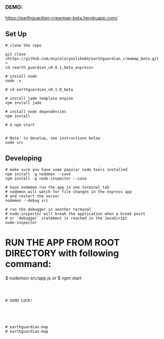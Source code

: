 ### DEMO:

https://earthguardian-crewmap-beta.herokuapp.com/



## Set Up
```
# clone the repo

git clone <https://github.com/anycoloryoulike84/earthguardian_crewmap_beta.git
>
cd <earth_guardian_v0.0.1_beta_express>

# install node
node -v 

# cd earthguardian_v0.1.0_beta

# install jade template engine
npm install jade

# install node dependencies
npm install

# $ npm start


# Note: to develop, see instructions below
node src
```

## Developing
```
# make sure you have some popular node tools installed
npm install -g nodemon --save
npm install -g node-inspector --save

# have nodemon run the app in one terminal tab
# nodemon will watch for file changes in the express app
# and restart the server
nodemon --debug src

# run the debugger in another terminal
# node-inspector will break the application when a break point
# or `debugger` statement is reached in the JavaScript
node-inspector
```

# RUN THE APP FROM ROOT DIRECTORY with following command:

$ nodemon src/app.js
or
$ npm start

```



# GOOD LUCK!





# earthguardian-map
# earthguardian-map

